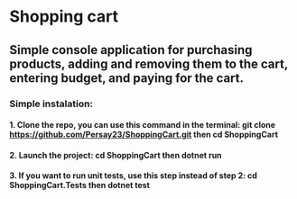 # Shopping cart
## Simple console application for purchasing products, adding and removing them to the cart, entering budget, and paying for the cart.
### Simple instalation: 
#### 1. Clone the repo, you can use this command in the terminal: git clone https://github.com/Persay23/ShoppingCart.git  then cd ShoppingCart
#### 2. Launch the project: cd ShoppingCart then dotnet run
#### 3. If you want to run unit tests, use this step instead of step 2: cd ShoppingCart.Tests then dotnet test
